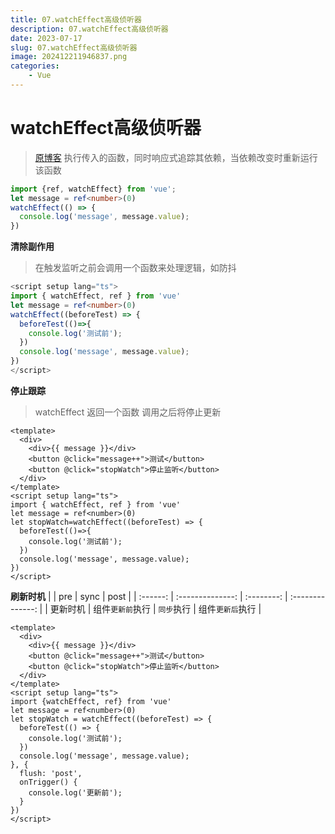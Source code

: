 ```yaml
---
title: 07.watchEffect高级侦听器
description: 07.watchEffect高级侦听器
date: 2023-07-17
slug: 07.watchEffect高级侦听器
image: 202412211946837.png
categories:
    - Vue
---
```


# watchEffect高级侦听器
> [原博客](https://xiaoman.blog.csdn.net/article/details/122802130)
> 执行传入的函数，同时响应式追踪其依赖，当依赖改变时重新运行该函数	
```typescript
import {ref, watchEffect} from 'vue';
let message = ref<number>(0)
watchEffect(() => {
  console.log('message', message.value);
})
```
**清除副作用**
> 在触发监听之前会调用一个函数来处理逻辑，如防抖
```typescript
<script setup lang="ts">
import { watchEffect, ref } from 'vue'
let message = ref<number>(0)
watchEffect((beforeTest) => {
  beforeTest(()=>{
    console.log('测试前');
  })
  console.log('message', message.value);
})
</script>
```
**停止跟踪**
> watchEffect 返回一个函数 调用之后将停止更新
```vue
<template>
  <div>
    <div>{{ message }}</div>
    <button @click="message++">测试</button>
    <button @click="stopWatch">停止监听</button>
  </div>
</template>
<script setup lang="ts">
import { watchEffect, ref } from 'vue'
let message = ref<number>(0)
let stopWatch=watchEffect((beforeTest) => {
  beforeTest(()=>{
    console.log('测试前');
  })
  console.log('message', message.value);
})
</script>
```
**刷新时机**
|          |       pre        |    sync    |       post       |
| :------: | :--------------: | :--------: | :--------------: |
| 更新时机 | 组件`更新前`执行 | `同步`执行 | 组件`更新后`执行 |
```vue
<template>
  <div>
    <div>{{ message }}</div>
    <button @click="message++">测试</button>
    <button @click="stopWatch">停止监听</button>
  </div>
</template>
<script setup lang="ts">
import {watchEffect, ref} from 'vue'
let message = ref<number>(0)
let stopWatch = watchEffect((beforeTest) => {
  beforeTest(() => {
    console.log('测试前');
  })
  console.log('message', message.value);
}, {
  flush: 'post',
  onTrigger() {
    console.log('更新前');
  }
})
</script>
```
